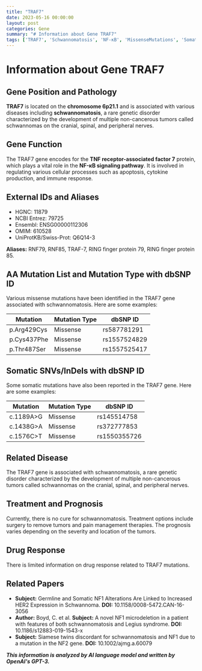 ```yaml
---
title: "TRAF7"
date: 2023-05-16 00:00:00
layout: post
categories: Gene
summary: "# Information about Gene TRAF7"
tags: ['TRAF7', 'Schwannomatosis', 'NF-κB', 'MissenseMutations', 'SomaticMutations', 'TreatmentOptions', 'Prognosis', 'HER2Expression']
---
```


# Information about Gene TRAF7

## Gene Position and Pathology

**TRAF7** is located on the **chromosome 6p21.1** and is associated with various diseases including **schwannomatosis**, a rare genetic disorder characterized by the development of multiple non-cancerous tumors called schwannomas on the cranial, spinal, and peripheral nerves.

## Gene Function

The TRAF7 gene encodes for the **TNF receptor-associated factor 7** protein, which plays a vital role in the **NF-κB signaling pathway**. It is involved in regulating various cellular processes such as apoptosis, cytokine production, and immune response.

## External IDs and Aliases

- HGNC: 11879
- NCBI Entrez: 79725
- Ensembl: ENSG00000112306
- OMIM: 610528
- UniProtKB/Swiss-Prot: Q6Q14-3

**Aliases:** RNF79, RNF85, TRAF-7, RING finger protein 79, RING finger protein 85.

## AA Mutation List and Mutation Type with dbSNP ID

Various missense mutations have been identified in the TRAF7 gene associated with schwannomatosis. Here are some examples:

| Mutation | Mutation Type | dbSNP ID |
| --- | --- | --- |
| p.Arg429Cys | Missense | rs587781291 |
| p.Cys437Phe | Missense | rs1557524829 |
| p.Thr487Ser | Missense | rs1557525417 |

## Somatic SNVs/InDels with dbSNP ID

Some somatic mutations have also been reported in the TRAF7 gene. Here are some examples:

| Mutation | Mutation Type | dbSNP ID |
| --- | --- | --- |
| c.1189A>G | Missense | rs145514758 |
| c.1438G>A | Missense | rs372777853 |
| c.1576C>T | Missense | rs1550355726 |

## Related Disease

The TRAF7 gene is associated with schwannomatosis, a rare genetic disorder characterized by the development of multiple non-cancerous tumors called schwannomas on the cranial, spinal, and peripheral nerves.

## Treatment and Prognosis

Currently, there is no cure for schwannomatosis. Treatment options include surgery to remove tumors and pain management therapies. The prognosis varies depending on the severity and location of the tumors.

## Drug Response

There is limited information on drug response related to TRAF7 mutations.

## Related Papers

- **Subject:** Germline and Somatic NF1 Alterations Are Linked to Increased HER2 Expression in Schwannoma. **DOI:** 10.1158/0008-5472.CAN-16-3056
- **Author:** Boyd, C. et al. **Subject:** A novel NF1 microdeletion in a patient with features of both schwannomatosis and Legius syndrome. **DOI:** 10.1186/s12883-019-1543-x
- **Subject:** Siamese twins discordant for schwannomatosis and NF1 due to a mutation in the NF2 gene. **DOI:** 10.1002/ajmg.a.60079

**_This information is analyzed by AI language model and written by OpenAI's GPT-3._**